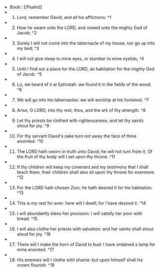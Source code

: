 - Book:: [[Psalm]]
- 1. Lord, remember David, and all his afflictions: ^1
- 2. How he sware unto the LORD, and vowed unto the mighty God of Jacob; ^2
- 3. Surely I will not come into the tabernacle of my house, nor go up into my bed; ^3
- 4. I will not give sleep to mine eyes, or slumber to mine eyelids, ^4
- 5. Until I find out a place for the LORD, an habitation for the mighty God of Jacob. ^5
- 6. Lo, we heard of it at Ephratah: we found it in the fields of the wood. ^6
- 7. We will go into his tabernacles: we will worship at his footstool. ^7
- 8. Arise, O LORD, into thy rest; thou, and the ark of thy strength. ^8
- 9. Let thy priests be clothed with righteousness; and let thy saints shout for joy. ^9
- 10. For thy servant David's sake turn not away the face of thine anointed. ^10
- 11. The LORD hath sworn in truth unto David; he will not turn from it; Of the fruit of thy body will I set upon thy throne. ^11
- 12. If thy children will keep my covenant and my testimony that I shall teach them, their children shall also sit upon thy throne for evermore. ^12
- 13. For the LORD hath chosen Zion; he hath desired it for his habitation. ^13
- 14. This is my rest for ever: here will I dwell; for I have desired it. ^14
- 15. I will abundantly bless her provision: I will satisfy her poor with bread. ^15
- 16. I will also clothe her priests with salvation: and her saints shall shout aloud for joy. ^16
- 17. There will I make the horn of David to bud: I have ordained a lamp for mine anointed. ^17
- 18. His enemies will I clothe with shame: but upon himself shall his crown flourish. ^18

